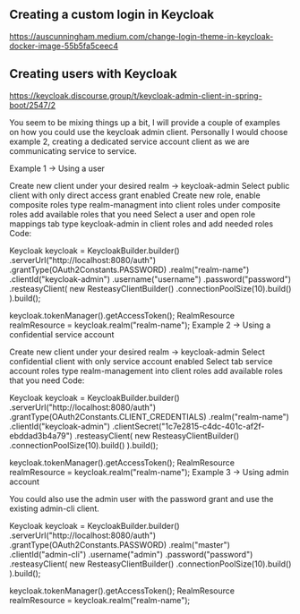 


## Creating a custom login in Keycloak

https://auscunningham.medium.com/change-login-theme-in-keycloak-docker-image-55b5fa5ceec4


## Creating users with Keycloak


https://keycloak.discourse.group/t/keycloak-admin-client-in-spring-boot/2547/2

You seem to be mixing things up a bit, I will provide a couple of examples on how you could use the keycloak admin client.
Personally I would choose example 2, creating a dedicated service account client as we are communicating service to service.

Example 1 -> Using a user

Create new client under your desired realm -> keycloak-admin
Select public client with only direct access grant enabled
Create new role, enable composite roles
type realm-managment into client roles under composite roles
add available roles that you need
Select a user and open role mappings tab
type keycloak-admin in client roles and add needed roles
Code:

Keycloak keycloak = KeycloakBuilder.builder()
.serverUrl("http://localhost:8080/auth")
.grantType(OAuth2Constants.PASSWORD)
.realm("realm-name")
.clientId("keycloak-admin")
.username("username")
.password("password")
.resteasyClient(
new ResteasyClientBuilder()
.connectionPoolSize(10).build()
).build();

keycloak.tokenManager().getAccessToken();
RealmResource realmResource = keycloak.realm("realm-name");
Example 2 -> Using a confidential service account

Create new client under your desired realm -> keycloak-admin
Select confidential client with only service account enabled
Select tab service account roles
type realm-management into client roles
add available roles that you need
Code:

Keycloak keycloak = KeycloakBuilder.builder()
.serverUrl("http://localhost:8080/auth")
.grantType(OAuth2Constants.CLIENT_CREDENTIALS)
.realm("realm-name")
.clientId("keycloak-admin")
.clientSecret("1c7e2815-c4dc-401c-af2f-ebddad3b4a79")
.resteasyClient(
new ResteasyClientBuilder()
.connectionPoolSize(10).build()
).build();

keycloak.tokenManager().getAccessToken();
RealmResource realmResource = keycloak.realm("realm-name");
Example 3 -> Using admin account

You could also use the admin user with the password grant and use the existing admin-cli client.

Keycloak keycloak = KeycloakBuilder.builder()
.serverUrl("http://localhost:8080/auth")
.grantType(OAuth2Constants.PASSWORD)
.realm("master")
.clientId("admin-cli")
.username("admin")
.password("password")
.resteasyClient(
new ResteasyClientBuilder()
.connectionPoolSize(10).build()
).build();

keycloak.tokenManager().getAccessToken();
RealmResource realmResource = keycloak.realm("realm-name");